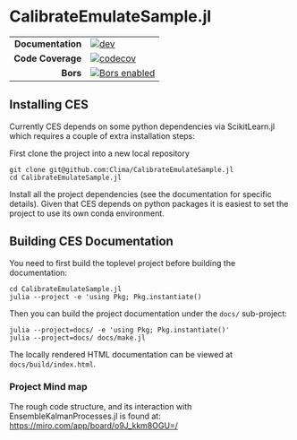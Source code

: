 # CalibrateEmulateSample.jl

|||
|---------------------:|:----------------------------------------------|
| **Documentation**    | [![dev][docs-dev-img]][docs-dev-url]          |
| **Code Coverage**    | [![codecov][codecov-img]][codecov-url]        |
| **Bors**             | [![Bors enabled][bors-img]][bors-url]         |

[docs-dev-img]: https://img.shields.io/badge/docs-dev-blue.svg
[docs-dev-url]: https://CliMA.github.io/CalibrateEmulateSample.jl/dev/

[codecov-img]: https://codecov.io/gh/CliMA/CalibrateEmulateSample.jl/branch/master/graph/badge.svg
[codecov-url]: https://codecov.io/gh/CliMA/CalibrateEmulateSample.jl

[bors-img]: https://bors.tech/images/badge_small.svg
[bors-url]: https://app.bors.tech/repositories/24774

## Installing CES

Currently CES depends on some python dependencies via ScikitLearn.jl which requires a couple of extra installation steps:

First clone the project into a new local repository

```
git clone git@github.com:Clima/CalibrateEmulateSample.jl
cd CalibrateEmulateSample.jl
```

Install all the project dependencies (see the documentation for specific details).  Given that CES depends on python packages it is easiest to set the project to use its own conda environment.


## Building CES Documentation

You need to first build the toplevel project before building the documentation:

```
cd CalibrateEmulateSample.jl
julia --project -e 'using Pkg; Pkg.instantiate()
```

Then you can build the project documentation under the `docs/` sub-project:

```
julia --project=docs/ -e 'using Pkg; Pkg.instantiate()'
julia --project=docs/ docs/make.jl
```

The locally rendered HTML documentation can be viewed at `docs/build/index.html`.

### Project Mind map
The rough code structure, and its interaction with EnsembleKalmanProcesses.jl is found at:
https://miro.com/app/board/o9J_kkm8OGU=/
